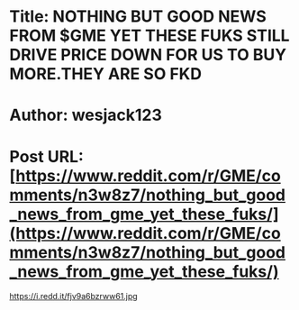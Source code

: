 # Title: NOTHING BUT GOOD NEWS FROM $GME YET THESE FUKS STILL DRIVE PRICE DOWN FOR US TO BUY MORE.THEY ARE SO FKD
# Author: wesjack123
# Post URL: [https://www.reddit.com/r/GME/comments/n3w8z7/nothing_but_good_news_from_gme_yet_these_fuks/](https://www.reddit.com/r/GME/comments/n3w8z7/nothing_but_good_news_from_gme_yet_these_fuks/)


https://i.redd.it/fjv9a6bzrww61.jpg
